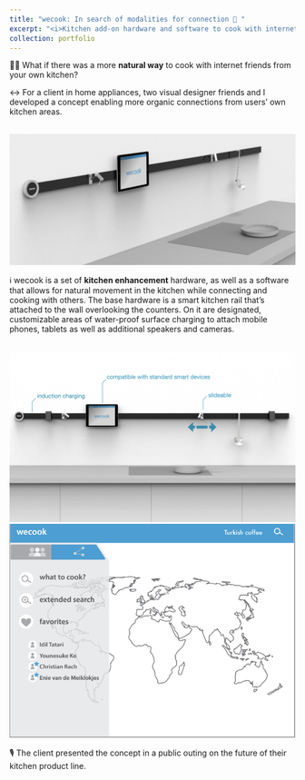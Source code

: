 ```yaml
---
title: "wecook: In search of modalities for connection 💑 "
excerpt: "<i>Kitchen add-on hardware and software to cook with internet friends</i><br/><img src='/images/wecook-1.png'>"
collection: portfolio
---
```

👩‍🍳 What if there was a more <b>natural way</b> to cook with internet friends from your own kitchen? 

↔️ For a client in home appliances, two visual designer friends and I developed a concept enabling more organic connections from users’ own kitchen areas.

<br/><img src='/images/wecook-2.png'>

ℹ️ wecook is a set of <b>kitchen enhancement</b> hardware, as well as a software that allows for natural movement in the kitchen while connecting and cooking with others. The base hardware is a smart kitchen rail that’s attached to the wall overlooking the counters. On it are designated, customizable areas of water-proof surface charging to attach mobile phones, tablets as well as additional speakers and cameras.

<br/><img src='/images/wecook-1.png'>
<br/><img src='/images/wecook-4.png'>

🎙 The client presented the concept in a public outing on the future of their kitchen product line. 
